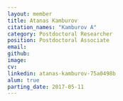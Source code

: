 ```yaml
---
layout: member
title: Atanas Kamburov
citation_names: "Kamburov A"
category: Postdoctoral Researcher
position: Postdoctoral Associate
email: 
github: 
image: 
cv:
linkedin: atanas-kamburov-75a0498b
alum: true
parting_date: 2017-05-11
---
```



